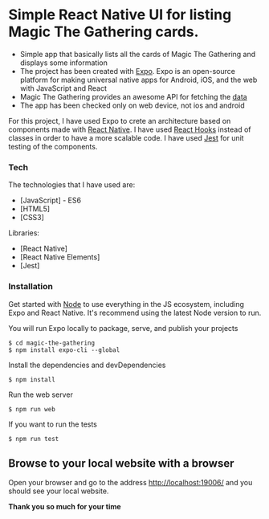 # <a id="React_Native_0"></a>Simple React Native UI for listing Magic The Gathering cards.

- Simple app that basically lists all the cards of Magic The Gathering and displays some information
- The project has been created with [Expo](https://expo.io). Expo is an open-source platform for making universal native apps for Android, iOS, and the web with JavaScript and React
- Magic The Gathering provides an awesome API for fetching the [data](https://docs.magicthegathering.io/)
- The app has been checked only on web device, not ios and android

For this project, I have used Expo to crete an architecture based on components made with [React Native](https://facebook.github.io/react-native/).
I have used [React Hooks](https://reactjs.org/docs/hooks-intro.html) instead of classes in order to have a more scalable code.
I have used [Jest](https://jestjs.io) for unit testing of the components.

### <a id="Tech_16"></a>Tech

The technologies that I have used are:

- [JavaScript] - ES6
- [HTML5]
- [CSS3]

Libraries:

- [React Native]
- [React Native Elements]
- [Jest]

### <a id="Installation_29"></a>Installation

Get started with [Node](https://nodejs.org/) to use everything in the JS ecosystem, including Expo and React Native. It's recommend using the latest Node version to run.

You will run Expo locally to package, serve, and publish your projects

```
$ cd magic-the-gathering
$ npm install expo-cli --global
```

Install the dependencies and devDependencies

```
$ npm install
```

Run the web server

```
$ npm run web
```

If you want to run the tests

```
$ npm run test
```

## <a id="Browse_to_your_local_website_with_a_browser_73"></a>Browse to your local website with a browser

Open your browser and go to the address [http://localhost:19006/](http://localhost:19006/) and you should see your local website.

**Thank you so much for your time**
